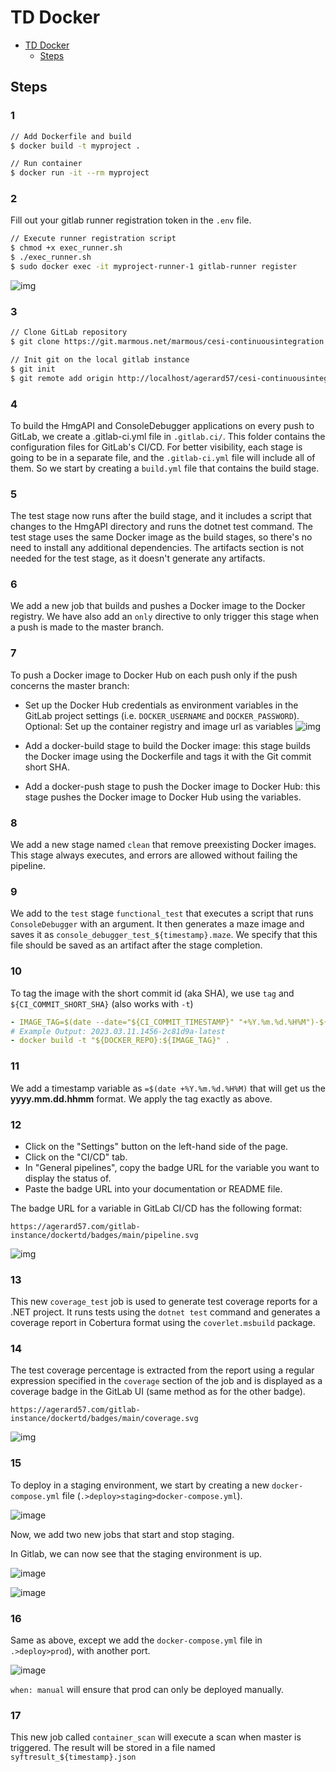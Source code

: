 # TD Docker

- [TD Docker](#td-docker)
  - [Steps](#steps)

## Steps

### 1

```bash
// Add Dockerfile and build
$ docker build -t myproject .

// Run container
$ docker run -it --rm myproject
```

### 2

Fill out your gitlab runner registration token in the `.env` file.

```bash
// Execute runner registration script
$ chmod +x exec_runner.sh
$ ./exec_runner.sh
$ sudo docker exec -it myproject-runner-1 gitlab-runner register
```

![img](https://i.ibb.co/FWR6hg6/Screenshot-from-2023-03-08-21-26-51.png)

### 3

```bash
// Clone GitLab repository
$ git clone https://git.marmous.net/marmous/cesi-continuousintegration.git

// Init git on the local gitlab instance
$ git init
$ git remote add origin http://localhost/agerard57/cesi-continuousintegration.git
```

### 4

To build the HmgAPI and ConsoleDebugger applications on every push to GitLab, we create a .gitlab-ci.yml file in `.gitlab.ci/`. This folder contains the configuration files for GitLab's CI/CD. For better visibility, each stage is going to be in a separate file, and the `.gitlab-ci.yml` file will include all of them.
So we start by creating a `build.yml` file that contains the build stage.

### 5

The test stage now runs after the build stage, and it includes a script that changes to the HmgAPI directory and runs the dotnet test command. The test stage uses the same Docker image as the build stages, so there's no need to install any additional dependencies. The artifacts section is not needed for the test stage, as it doesn't generate any artifacts.

### 6

We add a new job that builds and pushes a Docker image to the Docker registry. We have also add an `only` directive to only trigger this stage when a push is made to the master branch.

### 7

To push a Docker image to Docker Hub on each push only if the push concerns the master branch:

- Set up the Docker Hub credentials as environment variables in the GitLab project settings (i.e. `DOCKER_USERNAME` and `DOCKER_PASSWORD`).
  Optional: Set up the container registry and image url as variables
  ![img](https://i.ibb.co/LSngBKq/image.png)

- Add a docker-build stage to build the Docker image: this stage builds the Docker image using the Dockerfile and tags it with the Git commit short SHA.

- Add a docker-push stage to push the Docker image to Docker Hub: this stage pushes the Docker image to Docker Hub using the variables.

### 8

We add a new stage named `clean` that remove preexisting Docker images. This stage always executes, and errors are allowed without failing the pipeline.

### 9

We add to the `test` stage `functional_test` that executes a script that runs `ConsoleDebugger` with an argument. It then generates a maze image and saves it as `console_debugger_test_${timestamp}.maze`. We specify that this file should be saved as an artifact after the stage completion.

### 10

To tag the image with the short commit id (aka SHA), we use `tag` and `${CI_COMMIT_SHORT_SHA}` (also works with `-t`)

```yml
- IMAGE_TAG=$(date --date="${CI_COMMIT_TIMESTAMP}" "+%Y.%m.%d.%H%M")-${CI_COMMIT_SHORT_SHA}-latest
# Example Output: 2023.03.11.1456-2c81d9a-latest
- docker build -t "${DOCKER_REPO}:${IMAGE_TAG}" .
```

### 11

We add a timestamp variable as `=$(date +%Y.%m.%d.%H%M)` that will get us the **yyyy.mm.dd.hhmm** format. We apply the tag exactly as above.

### 12

- Click on the "Settings" button on the left-hand side of the page.
- Click on the "CI/CD" tab.
- In "General pipelines", copy the badge URL for the variable you want to display the status of.
- Paste the badge URL into your documentation or README file.

The badge URL for a variable in GitLab CI/CD has the following format:

`https://agerard57.com/gitlab-instance/dockertd/badges/main/pipeline.svg`

![img](https://i.ibb.co/G9BhGW9/image.png)

### 13

This new `coverage_test` job is used to generate test coverage reports for a .NET project. It runs tests using the `dotnet test` command and generates a coverage report in Cobertura format using the `coverlet.msbuild` package.

### 14

The test coverage percentage is extracted from the report using a regular expression specified in the `coverage` section of the job and is displayed as a coverage badge in the GitLab UI (same method as for the other badge).

`https://agerard57.com/gitlab-instance/dockertd/badges/main/coverage.svg`

![img](https://i.ibb.co/ScSJjnJ/image.png)

### 15

To deploy in a staging environment, we start by creating a new `docker-compose.yml` file (`.>deploy>staging>docker-compose.yml`).

![image](https://i.ibb.co/Sr6Jqxp/image.png)

Now, we add two new jobs that start and stop staging.

In Gitlab, we can now see that the staging environment is up.

![image](https://user-images.githubusercontent.com/56207146/224524352-9dd3c6a2-2831-487c-8aca-b0fb82b74815.png)

![image](https://user-images.githubusercontent.com/56207146/224524340-5e0e755c-7eee-4d1e-ba4e-08076c7547ef.png)


### 16

Same as above, except we add the `docker-compose.yml` file in `.>deploy>prod`), with another port.

![image](https://i.ibb.co/jLXdgLH/image.png)

`when: manual` will ensure that prod can only be deployed manually.

### 17

This new job called `container_scan` will execute a scan when master is triggered. The result will be stored in a file named `syftresult_${timestamp}.json`
